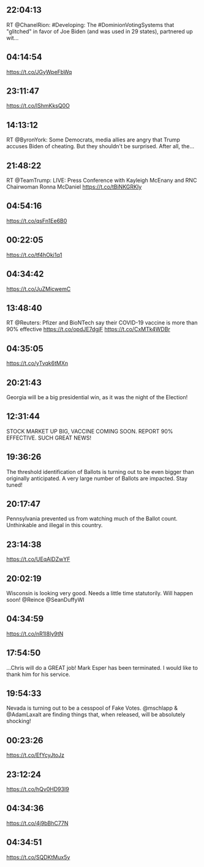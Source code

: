 ## 22:04:13
RT @ChanelRion: #Developing: The #DominionVotingSystems that "glitched" in favor of Joe Biden (and was used in 29 states), partnered up wit…
## 04:14:54
https://t.co/JGyWpeFbWq
## 23:11:47
https://t.co/lShmKksQ0O
## 14:13:12
RT @ByronYork: Some Democrats, media allies are angry that Trump accuses Biden of cheating. But they shouldn't be surprised. After all, the…
## 21:48:22
RT @TeamTrump: LIVE: Press Conference with Kayleigh McEnany and RNC Chairwoman Ronna McDaniel https://t.co/tBiNKGRKIy
## 04:54:16
https://t.co/qsFn1Ee6B0
## 00:22:05
https://t.co/tf4hOki1q1
## 04:34:42
https://t.co/JuZMicwemC
## 13:48:40
RT @Reuters: Pfizer and BioNTech say their COVID-19 vaccine is more than 90% effective https://t.co/opdJE7dgjF https://t.co/CxMTk4WDBr
## 04:35:05
https://t.co/yTvqk6tMXn
## 20:21:43
Georgia will be a big presidential win, as it was the night of the Election!
## 12:31:44
STOCK MARKET UP BIG, VACCINE COMING SOON. REPORT 90% EFFECTIVE. SUCH GREAT NEWS!
## 19:36:26
The threshold identification of Ballots is turning out to be even bigger than originally anticipated. A very large number of Ballots are impacted. Stay tuned!
## 20:17:47
Pennsylvania prevented us from watching much of the Ballot count. Unthinkable and illegal in this country.
## 23:14:38
https://t.co/UEqAlDZwYF
## 20:02:19
Wisconsin is looking very good. Needs a little time statutorily. Will happen soon! @Reince @SeanDuffyWI
## 04:34:59
https://t.co/nR1I8ly9tN
## 17:54:50
...Chris will do a GREAT job! Mark Esper has been terminated. I would like to thank him for his service.
## 19:54:33
Nevada is turning out to be a cesspool of Fake Votes. @mschlapp &amp; @AdamLaxalt are finding things that, when released, will be absolutely shocking!
## 00:23:26
https://t.co/EfYcyJtoJz
## 23:12:24
https://t.co/hQv0HD93I9
## 04:34:36
https://t.co/4j9bBhC77N
## 04:34:51
https://t.co/SQDKtMux5y
